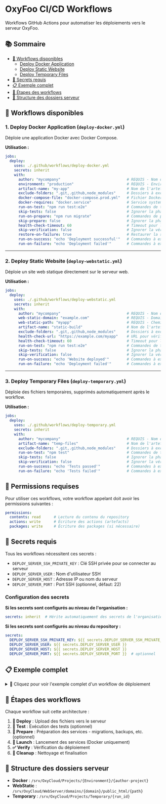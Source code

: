 # OxyFoo CI/CD Workflows

Workflows GitHub Actions pour automatiser les déploiements vers le serveur OxyFoo.

## 📚 Sommaire

- [🚀 Workflows disponibles](#-workflows-disponibles)
  - [Deploy Docker Application](#1-deploy-docker-application-deploy-dockeryml)
  - [Deploy Static Website](#2-deploy-static-website-deploy-webstaticyml)
  - [Deploy Temporary Files](#3-deploy-temporary-files-deploy-temporaryyml)
- [🔐 Secrets requis](#-secrets-requis)
- [📋 Exemple complet](#-exemple-complet)
- [🎯 Étapes des workflows](#-étapes-des-workflows)
- [📁 Structure des dossiers serveur](#-structure-des-dossiers-serveur)

## 🚀 Workflows disponibles

### 1. Deploy Docker Application (`deploy-docker.yml`)
Déploie une application Docker avec Docker Compose.

**Utilisation :**
```yaml
jobs:
  deploy:
    uses: ./.github/workflows/deploy-docker.yml
    secrets: inherit
    with:
      author: "mycompany"                              # REQUIS - Nom de l'auteur (minuscules)
      environment: "production"                        # REQUIS - Environnement: development, staging, production
      artifact-name: "my-app"                          # Nom de l'artefact à télécharger (défaut: project-package)
      exclude-folders: ".git,.github,node_modules"     # Dossiers à exclure lors de l'upload (défaut: .git,.github,node_modules)
      docker-compose-file: "docker-compose.prod.yml"   # Fichier Docker Compose à utiliser (défaut: docker-compose.yml)
      docker-requires: "docker.service"                # Service systemd requis (défaut: docker.service)
      run-on-test: "npm run test:e2e"                  # Commandes de test à exécuter
      skip-tests: false                                # Ignorer la phase de test (défaut: false)
      run-on-prepare: "npm run migrate"                # Commandes de préparation à exécuter (migrations, backups, etc.)
      skip-prepare: false                              # Ignorer la phase de préparation (défaut: false)
      health-check-timeout: 60                         # Timeout pour les vérifications en secondes (défaut: 60)
      skip-verification: false                         # Ignorer la vérification du déploiement (défaut: false)
      restore-on-failure: true                         # Restaurer la sauvegarde en cas d'échec (défaut: true)
      run-on-success: "echo 'Deployment successful'"   # Commandes à exécuter en cas de succès
      run-on-failure: "echo 'Deployment failed'"       # Commandes à exécuter en cas d'échec
```

---

### 2. Deploy Static Website (`deploy-webstatic.yml`)
Déploie un site web statique directement sur le serveur web.

**Utilisation :**
```yaml
jobs:
  deploy:
    uses: ./.github/workflows/deploy-webstatic.yml
    secrets: inherit
    with:
      author: "mycompany"                              # REQUIS - Nom de l'auteur (minuscules)
      web-static-domain: "example.com"                 # REQUIS - Domaine web (ex: example.com)
      web-static-path: "myapp"                         # REQUIS - Chemin sur le serveur (ex: myapp)
      artifact-name: "static-build"                    # Nom de l'artefact à télécharger (défaut: project-package)
      exclude-folders: ".git,.github,node_modules"     # Dossiers à exclure lors de l'upload (défaut: .git,.github,node_modules)
      health-check-url: "https://example.com/myapp"    # URL pour vérifier la disponibilité du site
      health-check-timeout: 60                         # Timeout pour les vérifications en secondes (défaut: 60)
      run-on-test: "npm run test:e2e"                  # Commandes de test à exécuter
      skip-tests: false                                # Ignorer la phase de test (défaut: false)
      skip-verification: false                         # Ignorer la vérification du déploiement (défaut: false)
      run-on-success: "echo 'Website deployed'"        # Commandes à exécuter en cas de succès
      run-on-failure: "echo 'Deployment failed'"       # Commandes à exécuter en cas d'échec
```

---

### 3. Deploy Temporary Files (`deploy-temporary.yml`)
Déploie des fichiers temporaires, supprimés automatiquement après le workflow.

**Utilisation :**
```yaml
jobs:
  deploy:
    uses: ./.github/workflows/deploy-temporary.yml
    secrets: inherit
    with:
      author: "mycompany"                              # REQUIS - Nom de l'auteur (minuscules)
      artifact-name: "temp-files"                      # Nom de l'artefact à télécharger (défaut: project-package)
      exclude-folders: ".git,.github,node_modules"     # Dossiers à exclure lors de l'upload (défaut: .git,.github,node_modules)
      run-on-test: "npm test"                          # Commandes de test à exécuter
      skip-tests: false                                # Ignorer la phase de test (défaut: false)
      skip-verification: false                         # Ignorer la vérification du déploiement (défaut: false)
      run-on-success: "echo 'Tests passed'"            # Commandes à exécuter en cas de succès
      run-on-failure: "echo 'Tests failed'"            # Commandes à exécuter en cas d'échec
```

## 🔑 Permissions requises

Pour utiliser ces workflows, votre workflow appelant doit avoir les permissions suivantes :

```yaml
permissions:
  contents: read      # Lecture du contenu du repository
  actions: write      # Écriture des actions (artefacts)
  packages: write     # Écriture des packages (si nécessaire)
```

## 🔐 Secrets requis

Tous les workflows nécessitent ces secrets :

- `DEPLOY_SERVER_SSH_PRIVATE_KEY` : Clé SSH privée pour se connecter au serveur
- `DEPLOY_SERVER_USER` : Nom d'utilisateur SSH  
- `DEPLOY_SERVER_HOST` : Adresse IP ou nom du serveur
- `DEPLOY_SERVER_PORT` : Port SSH (optionnel, défaut: 22)

### Configuration des secrets

**Si les secrets sont configurés au niveau de l'organisation :**
```yaml
secrets: inherit  # Hérite automatiquement des secrets de l'organisation
```

**Si les secrets sont configurés au niveau du repository :**
```yaml
secrets:
  DEPLOY_SERVER_SSH_PRIVATE_KEY: ${{ secrets.DEPLOY_SERVER_SSH_PRIVATE_KEY }}
  DEPLOY_SERVER_USER: ${{ secrets.DEPLOY_SERVER_USER }}
  DEPLOY_SERVER_HOST: ${{ secrets.DEPLOY_SERVER_HOST }}
  DEPLOY_SERVER_PORT: ${{ secrets.DEPLOY_SERVER_PORT }}  # optionnel
```

## 📋 Exemple complet

<details>
<summary>🔽 Cliquez pour voir l'exemple complet d'un workflow de déploiement</summary>

```yaml
name: Deploy to Production

permissions:
  contents: read
  actions: write
  packages: write

on:
  push:
    branches: [main]

jobs:
  build:
    runs-on: ubuntu-latest
    steps:
      - uses: actions/checkout@v4
      - name: Build project
        run: |
          npm install
          npm run build
      - name: Upload artifact
        uses: actions/upload-artifact@v4
        with:
          name: production-build
          path: dist/

  deploy:
    needs: build
    uses: ./.github/workflows/deploy-docker.yml
    with:
      author: "mycompany"
      environment: "production"
      artifact-name: "production-build"
      run-on-test: "npm run test:e2e"
      health-check-timeout: 120
    secrets:
      DEPLOY_SERVER_SSH_PRIVATE_KEY: ${{ secrets.DEPLOY_SERVER_SSH_PRIVATE_KEY }}
      DEPLOY_SERVER_USER: ${{ secrets.DEPLOY_SERVER_USER }}
      DEPLOY_SERVER_HOST: ${{ secrets.DEPLOY_SERVER_HOST }}
      DEPLOY_SERVER_PORT: ${{ secrets.DEPLOY_SERVER_PORT }}  # optionnel
```

</details>

## 🎯 Étapes des workflows

Chaque workflow suit cette architecture :

1. **🚀 Deploy** : Upload des fichiers vers le serveur
2. **🧪 Test** : Exécution des tests (optionnel)
3. **🔧 Prepare** : Préparation des services - migrations, backups, etc. (optionnel)
4. **🚢 Launch** : Lancement des services (Docker uniquement)
5. **✅ Verify** : Vérification du déploiement
6. **🧹 Cleanup** : Nettoyage et finalisation

## 📁 Structure des dossiers serveur

- **Docker** : `/srv/OxyCloud/Projects/{Environment}/{author-project}`
- **WebStatic** : `/srv/OxyCloud/WebServer/domains/{domain}/public_html/{path}`
- **Temporary** : `/srv/OxyCloud/Projects/Temporary/{run_id}`
